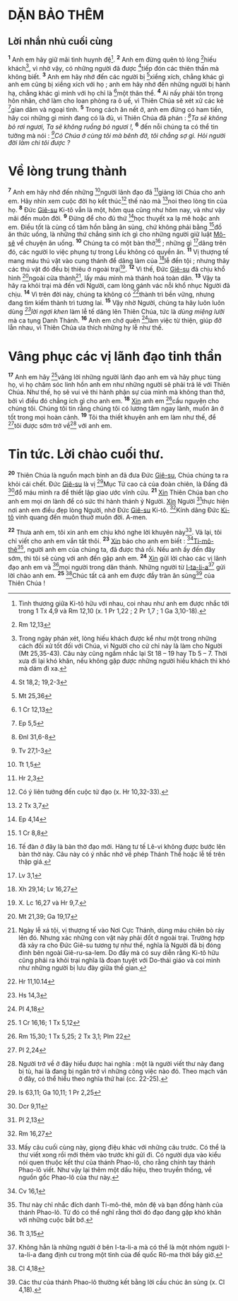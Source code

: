 # DẶN BẢO THÊM

## Lời nhắn nhủ cuối cùng
<sup><b>1</b></sup> Anh em hãy giữ mãi tình huynh đệ[^1]. <sup><b>2</b></sup> Anh em đừng quên tỏ lòng [^1*]hiếu khách[^2], vì nhờ vậy, có những người đã được [^2*]tiếp đón các thiên thần mà không biết. <sup><b>3</b></sup> Anh em hãy nhớ đến các người bị [^3*]xiềng xích, chẳng khác gì anh em cũng bị xiềng xích với họ ; anh em hãy nhớ đến những người bị hành hạ, chẳng khác gì mình với họ chỉ là [^4*]một thân thể. <sup><b>4</b></sup> Ai nấy phải tôn trọng hôn nhân, chớ làm cho loan phòng ra ô uế, vì Thiên Chúa sẽ xét xử các kẻ [^5*]gian dâm và ngoại tình. <sup><b>5</b></sup> Trong cách ăn nết ở, anh em đừng có ham tiền, hãy coi những gì mình đang có là đủ, vì Thiên Chúa đã phán : *[^6*]Ta sẽ không bỏ rơi ngươi, Ta sẽ không ruồng bỏ ngươi !,* <sup><b>6</b></sup> đến nỗi chúng ta có thể tin tưởng mà nói : *[^7*]Có Chúa ở cùng tôi mà bênh đỡ, tôi chẳng sợ gì. Hỏi người đời làm chi tôi được ?*


# Về lòng trung thành
<sup><b>7</b></sup> Anh em hãy nhớ đến những [^8*]người lãnh đạo đã [^9*]giảng lời Chúa cho anh em. Hãy nhìn xem cuộc đời họ kết thúc[^3] thế nào mà [^10*]noi theo lòng tin của họ. <sup><b>8</b></sup> Đức [Giê-su]() Ki-tô vẫn là một, hôm qua cũng như hôm nay, và như vậy mãi đến muôn đời. <sup><b>9</b></sup> Đừng để cho đủ thứ [^11*]học thuyết xa lạ mê hoặc anh em. Điều tốt là củng cố tâm hồn bằng ân sủng, chứ không phải bằng [^12*]đồ ăn thức uống, là những thứ chẳng sinh ích gì cho những người giữ luật [Mô-sê]() về chuyện ăn uống. <sup><b>10</b></sup> Chúng ta có một bàn thờ[^4] ; những gì [^13*]dâng trên đó, các người lo việc phụng tự trong Lều không có quyền ăn. <sup><b>11</b></sup> Vị thượng tế mang máu thú vật vào cung thánh để dâng làm của [^14*]lễ đền tội ; nhưng thây các thú vật đó đều bị thiêu ở ngoài trại[^5]. <sup><b>12</b></sup> Vì thế, Đức [Giê-su]() đã chịu khổ hình [^15*]ngoài cửa thành[^6], lấy máu mình mà thánh hoá toàn dân. <sup><b>13</b></sup> Vậy ta hãy ra khỏi trại mà đến với Người, cam lòng gánh vác nỗi khổ nhục Người đã chịu. <sup><b>14</b></sup> Vì trên đời này, chúng ta không có [^16*]thành trì bền vững, nhưng đang tìm kiếm thành trì tương lai. <sup><b>15</b></sup> Vậy nhờ Người, chúng ta hãy luôn luôn dùng *[^17*]lời ngợi khen* làm lễ tế dâng lên Thiên Chúa, tức là *dùng miệng lưỡi* mà ca tụng Danh Thánh. <sup><b>16</b></sup> Anh em chớ quên [^18*]làm việc từ thiện, giúp đỡ lẫn nhau, vì Thiên Chúa ưa thích những hy lễ như thế.


# Vâng phục các vị lãnh đạo tinh thần
<sup><b>17</b></sup> Anh em hãy [^19*]vâng lời những người lãnh đạo anh em và hãy phục tùng họ, vì họ chăm sóc linh hồn anh em như những người sẽ phải trả lẽ với Thiên Chúa. Như thế, họ sẽ vui vẻ thi hành phận sự của mình mà không than thở, bởi vì điều đó chẳng ích gì cho anh em. <sup><b>18</b></sup> [Xin]() anh em [^20*]cầu nguyện cho chúng tôi. Chúng tôi tin rằng chúng tôi có lương tâm ngay lành, muốn ăn ở tốt trong mọi hoàn cảnh. <sup><b>19</b></sup> Tôi tha thiết khuyên anh em làm như thế, để [^21*]tôi được sớm trở về[^7] với anh em.


# Tin tức. Lời chào cuối thư.
<sup><b>20</b></sup> Thiên Chúa là nguồn mạch bình an đã đưa Đức [Giê-su](), Chúa chúng ta ra khỏi cái chết. Đức [Giê-su]() là vị [^22*]Mục Tử cao cả của đoàn chiên, là Đấng đã [^23*]đổ máu mình ra để thiết lập giao ước vĩnh cửu. <sup><b>21</b></sup> [Xin]() Thiên Chúa ban cho anh em mọi ơn lành để có sức thi hành thánh ý Người. [Xin]() Người [^24*]thực hiện nơi anh em điều đẹp lòng Người, nhờ Đức [Giê-su]() Ki-tô. [^25*]Kính dâng Đức [Ki-tô]() vinh quang đến muôn thuở muôn đời. A-men.

<sup><b>22</b></sup> Thưa anh em, tôi xin anh em chịu khó nghe lời khuyên này[^8]. Vả lại, tôi chỉ viết cho anh em vắn tắt thôi. <sup><b>23</b></sup> [Xin]() báo cho anh em biết : [^26*][Ti-mô-thê]()[^9], người anh em của chúng ta, đã được thả rồi. Nếu anh ấy đến đây sớm, thì tôi sẽ cùng với anh đến gặp anh em. <sup><b>24</b></sup> [Xin]() gửi lời chào các vị lãnh đạo anh em và [^27*]mọi người trong dân thánh. Những người từ [I-ta-li-a]()[^10] gửi lời chào anh em. <sup><b>25</b></sup> [^28*]Chúc tất cả anh em được đầy tràn ân sủng[^11] của Thiên Chúa !

[^1]: Tình thương giữa Ki-tô hữu với nhau, coi nhau như anh em được nhắc tới trong 1 Tx 4,9 và Rm 12,10 (x. 1 Pr 1,22 ; 2 Pr 1,7 ; 1 Ga 3,10-18).
[^2]: Trong ngày phán xét, lòng hiếu khách được kể như một trong những cách đối xử tốt đối với Chúa, vì Người cho cử chỉ này là làm cho Người (Mt 25,35-43). Câu này cũng ngầm nhắc lại St 18 – 19 hay Tb 5 – 7. Thời xưa đi lại khó khăn, nếu không gặp được những người hiếu khách thì khó mà dám đi xa.
[^3]: Có ý liên tưởng đến cuộc tử đạo (x. Hr 10,32-33).
[^4]: Tế đàn ở đây là bàn thờ đạo mới. Hàng tư tế Lê-vi không được bước lên bàn thờ này. Câu này có ý nhắc nhở về phép Thánh Thể hoặc lễ tế trên thập giá.
[^5]: X. Lc 16,27 và Hr 9,7.
[^6]: Ngày lễ xá tội, vị thượng tế vào Nơi Cực Thánh, dùng máu chiên bò rảy lên đó. Nhưng xác những con vật này phải đốt ở ngoài trại. Trường hợp đã xảy ra cho Đức Giê-su tương tự như thế, nghĩa là Người đã bị đóng đinh bên ngoài Giê-ru-sa-lem. Do đấy mà có suy diễn rằng Ki-tô hữu cũng phải ra khỏi trại nghĩa là đoạn tuyệt với Do-thái giáo và coi mình như những người bị lưu đày giữa thế gian.
[^7]: Người trở về ở đây hiểu được hai nghĩa : một là người viết thư này đang bị tù, hai là đang bị ngăn trở vì những công việc nào đó. Theo mạch văn ở đây, có thể hiểu theo nghĩa thứ hai (cc. 22-25).
[^8]: Mấy câu cuối cùng này, giọng điệu khác với những câu trước. Có thể là thư viết xong rồi mới thêm vào trước khi gửi đi. Có người dựa vào kiểu nói quen thuộc kết thư của thánh Phao-lô, cho rằng chính tay thánh Phao-lô viết. Như vậy lại thêm một dấu hiệu, theo truyền thống, về nguồn gốc Phao-lô của thư này.
[^9]: Thư này chỉ nhắc đích danh Ti-mô-thê, môn đệ và bạn đồng hành của thánh Phao-lô. Từ đó có thể nghĩ rằng thời đó đạo đang gặp khó khăn với những cuộc bắt bớ.
[^10]: Không hẳn là những người ở bên I-ta-li-a mà có thể là một nhóm người I-ta-li-a đang định cư trong một tỉnh của đế quốc Rô-ma thời bấy giờ.
[^11]: Các thư của thánh Phao-lô thường kết bằng lời cầu chúc ân sủng (x. Cl 4,18).
[^1*]: Rm 12,13
[^2*]: St 18,2; 19,2-3
[^3*]: Mt 25,36
[^4*]: 1 Cr 12,13
[^5*]: Ep 5,5
[^6*]: Đnl 31,6-8
[^7*]: Tv 27,1-3
[^8*]: Tt 1,5
[^9*]: Hr 2,3
[^10*]: 2 Tx 3,7
[^11*]: Ep 4,14
[^12*]: 1 Cr 8,8
[^13*]: Lv 3,1
[^14*]: Xh 29,14; Lv 16,27
[^15*]: Mt 21,39; Ga 19,17
[^16*]: Hr 11,10.14
[^17*]: Hs 14,3
[^18*]: Pl 4,18
[^19*]: 1 Cr 16,16; 1 Tx 5,12
[^20*]: Rm 15,30; 1 Tx 5,25; 2 Tx 3,1; Plm 22
[^21*]: Pl 2,24
[^22*]: Is 63,11; Ga 10,11; 1 Pr 2,25
[^23*]: Dcr 9,11
[^24*]: Pl 2,13
[^25*]: Rm 16,27
[^26*]: Cv 16,1
[^27*]: Tt 3,15
[^28*]: Cl 4,18